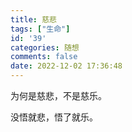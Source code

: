 ```yaml
---
title: 慈悲
tags: ["生命"]
id: '39'
categories: 随想
comments: false
date: 2022-12-02 17:36:48
---
```


为何是慈悲，不是慈乐。

没悟就悲，悟了就乐。